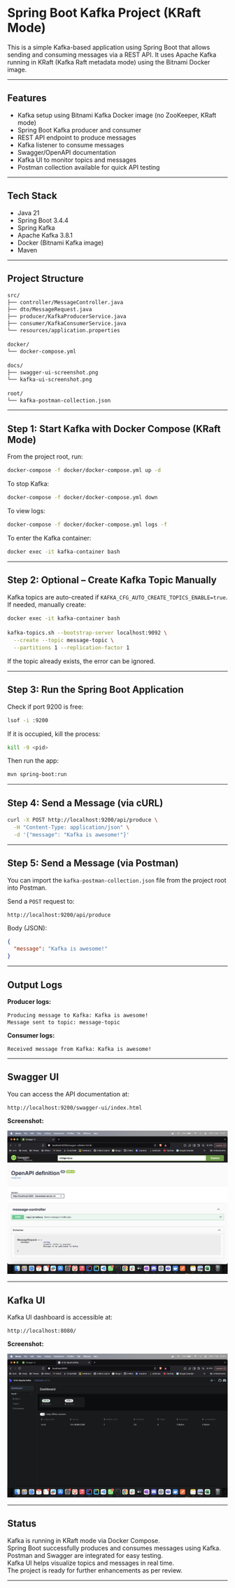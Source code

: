 # Spring Boot Kafka Project (KRaft Mode)

This is a simple Kafka-based application using Spring Boot that allows sending and consuming messages via a REST API. It uses Apache Kafka running in KRaft (Kafka Raft metadata mode) using the Bitnami Docker image.

---

## Features

- Kafka setup using Bitnami Kafka Docker image (no ZooKeeper, KRaft mode)
- Spring Boot Kafka producer and consumer
- REST API endpoint to produce messages
- Kafka listener to consume messages
- Swagger/OpenAPI documentation
- Kafka UI to monitor topics and messages
- Postman collection available for quick API testing

---

## Tech Stack

- Java 21
- Spring Boot 3.4.4
- Spring Kafka
- Apache Kafka 3.8.1
- Docker (Bitnami Kafka image)
- Maven

---

## Project Structure

```
src/
├── controller/MessageController.java
├── dto/MessageRequest.java
├── producer/KafkaProducerService.java
├── consumer/KafkaConsumerService.java
└── resources/application.properties

docker/
└── docker-compose.yml

docs/
├── swagger-ui-screenshot.png
└── kafka-ui-screenshot.png

root/
└── kafka-postman-collection.json
```

---

## Step 1: Start Kafka with Docker Compose (KRaft Mode)

From the project root, run:

```bash
docker-compose -f docker/docker-compose.yml up -d
```

To stop Kafka:

```bash
docker-compose -f docker/docker-compose.yml down
```

To view logs:

```bash
docker-compose -f docker/docker-compose.yml logs -f
```

To enter the Kafka container:

```bash
docker exec -it kafka-container bash
```

---

## Step 2: Optional – Create Kafka Topic Manually

Kafka topics are auto-created if `KAFKA_CFG_AUTO_CREATE_TOPICS_ENABLE=true`. If needed, manually create:

```bash
docker exec -it kafka-container bash

kafka-topics.sh --bootstrap-server localhost:9092 \
  --create --topic message-topic \
  --partitions 1 --replication-factor 1
```

If the topic already exists, the error can be ignored.

---

## Step 3: Run the Spring Boot Application

Check if port 9200 is free:

```bash
lsof -i :9200
```

If it is occupied, kill the process:

```bash
kill -9 <pid>
```

Then run the app:

```bash
mvn spring-boot:run
```

---

## Step 4: Send a Message (via cURL)

```bash
curl -X POST http://localhost:9200/api/produce \
  -H "Content-Type: application/json" \
  -d '{"message": "Kafka is awesome!"}'
```

---

## Step 5: Send a Message (via Postman)

You can import the `kafka-postman-collection.json` file from the project root into Postman.

Send a `POST` request to:

```
http://localhost:9200/api/produce
```

Body (JSON):

```json
{
  "message": "Kafka is awesome!"
}
```

---

## Output Logs

**Producer logs:**

```
Producing message to Kafka: Kafka is awesome!
Message sent to topic: message-topic
```

**Consumer logs:**

```
Received message from Kafka: Kafka is awesome!
```

---

## Swagger UI

You can access the API documentation at:

```
http://localhost:9200/swagger-ui/index.html
```

**Screenshot:**

![Swagger UI](docs/swagger-ui-screenshot.png)

---

## Kafka UI

Kafka UI dashboard is accessible at:

```
http://localhost:8080/
```

**Screenshot:**

![Kafka UI](docs/kafka-ui-screenshot.png)

---

## Status

Kafka is running in KRaft mode via Docker Compose.  
Spring Boot successfully produces and consumes messages using Kafka.  
Postman and Swagger are integrated for easy testing.  
Kafka UI helps visualize topics and messages in real time.  
The project is ready for further enhancements as per review.

---

